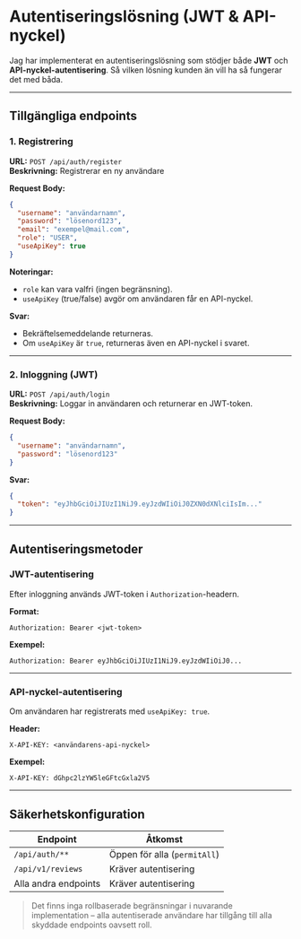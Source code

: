 # Autentiseringslösning (JWT & API-nyckel)

Jag har implementerat en autentiseringslösning som stödjer både **JWT** och **API-nyckel-autentisering**.
Så vilken lösning kunden än vill ha så fungerar det med båda.

---

## Tillgängliga endpoints

### 1. Registrering

**URL:** `POST /api/auth/register`  
**Beskrivning:** Registrerar en ny användare

**Request Body:**
```json
{
  "username": "användarnamn",
  "password": "lösenord123",
  "email": "exempel@mail.com",
  "role": "USER",
  "useApiKey": true
}
```

**Noteringar:**
- `role` kan vara valfri (ingen begränsning).
- `useApiKey` (true/false) avgör om användaren får en API-nyckel.

**Svar:**
- Bekräftelsemeddelande returneras.
- Om `useApiKey` är `true`, returneras även en API-nyckel i svaret.

---

### 2. Inloggning (JWT)

**URL:** `POST /api/auth/login`  
**Beskrivning:** Loggar in användaren och returnerar en JWT-token.

**Request Body:**
```json
{
  "username": "användarnamn",
  "password": "lösenord123"
}
```

**Svar:**
```json
{
  "token": "eyJhbGciOiJIUzI1NiJ9.eyJzdWIiOiJ0ZXN0dXNlciIsIm..."
}
```

---

## Autentiseringsmetoder

### JWT-autentisering

Efter inloggning används JWT-token i `Authorization`-headern.

**Format:**
```
Authorization: Bearer <jwt-token>
```

**Exempel:**
```
Authorization: Bearer eyJhbGciOiJIUzI1NiJ9.eyJzdWIiOiJ0...
```

---

### API-nyckel-autentisering

Om användaren har registrerats med `useApiKey: true`.

**Header:**
```
X-API-KEY: <användarens-api-nyckel>
```

**Exempel:**
```
X-API-KEY: dGhpc2lzYW5leGFtcGxla2V5
```

---

## Säkerhetskonfiguration

| Endpoint               | Åtkomst                      |
|------------------------|------------------------------|
| `/api/auth/**`         | Öppen för alla (`permitAll`) |
| `/api/v1/reviews`      | Kräver autentisering         |
| Alla andra endpoints   | Kräver autentisering         |

> Det finns inga rollbaserade begränsningar i nuvarande implementation – alla autentiserade användare har tillgång till alla skyddade endpoints oavsett roll.
